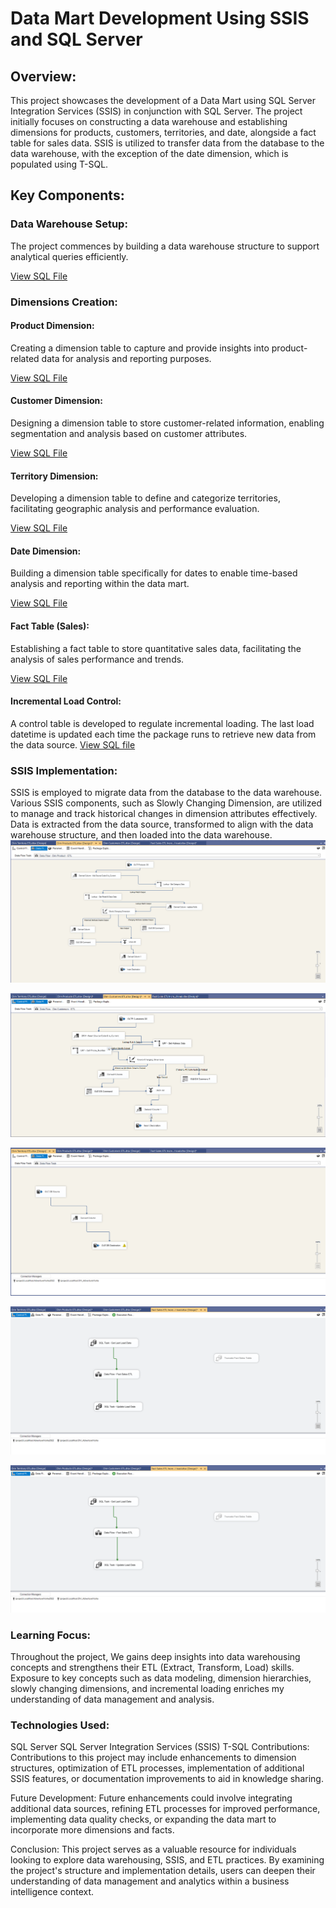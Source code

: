 # Data Mart Development Using SSIS and SQL Server
## Overview:
This project showcases the development of a Data Mart using SQL Server Integration Services (SSIS) in conjunction with SQL Server. The project initially focuses on constructing a data warehouse and establishing dimensions for products, customers, territories, and date, alongside a fact table for sales data. SSIS is utilized to transfer data from the database to the data warehouse, with the exception of the date dimension, which is populated using T-SQL.

## Key Components:
### Data Warehouse Setup:
The project commences by building a data warehouse structure to support analytical queries efficiently. <br>

[View SQL File](https://github.com/Tarek-Ibrahim20/Data-Mart-Development-by-SSIS-and-SQL-Server/blob/52bbbff4221fb6831f0bd4b6ecac24686c339493/Create%20Database.sql) 
### Dimensions Creation:
#### Product Dimension:
Creating a dimension table to capture and provide insights into product-related data for analysis and reporting purposes.<br>

[View SQL File](https://github.com/Tarek-Ibrahim20/Data-Mart-Development-by-SSIS-and-SQL-Server/blob/52bbbff4221fb6831f0bd4b6ecac24686c339493/Dim_Product%20Query.sql) 
#### Customer Dimension:
Designing a dimension table to store customer-related information, enabling segmentation and analysis based on customer attributes. <br>

[View SQL File](https://github.com/Tarek-Ibrahim20/Data-Mart-Development-by-SSIS-and-SQL-Server/blob/52bbbff4221fb6831f0bd4b6ecac24686c339493/Dim_Customer%20Query.sql)
#### Territory Dimension:
Developing a dimension table to define and categorize territories, facilitating geographic analysis and performance evaluation. <br>

[View SQL File](https://github.com/Tarek-Ibrahim20/Data-Mart-Development-by-SSIS-and-SQL-Server/blob/52bbbff4221fb6831f0bd4b6ecac24686c339493/Dim_Territory%20Query.sql)
#### Date Dimension:
Building a dimension table specifically for dates to enable time-based analysis and reporting within the data mart. <br>

[View SQL File](https://github.com/Tarek-Ibrahim20/Data-Mart-Development-by-SSIS-and-SQL-Server/blob/52bbbff4221fb6831f0bd4b6ecac24686c339493/SQL%20Date%20Dimension%20Query.sql#L17)
#### Fact Table (Sales):
Establishing a fact table to store quantitative sales data, facilitating the analysis of sales performance and trends. <br>

[View SQL File](https://github.com/Tarek-Ibrahim20/Data-Mart-Development-by-SSIS-and-SQL-Server/blob/52bbbff4221fb6831f0bd4b6ecac24686c339493/Fact_Sales%20Query.sql)

#### Incremental Load Control:
A control table is developed to regulate incremental loading. The last load datetime is updated each time the package runs to retrieve new data from the data source.
[View SQL file](https://github.com/Tarek-Ibrahim20/Data-Mart-Development-by-SSIS-and-SQL-Server/blob/adc19d1799d098f2d3a932d92433a15a9e7acea5/Control%20Load%20Query.sql)

### SSIS Implementation:
SSIS is employed to migrate data from the database to the data warehouse. Various SSIS components, such as Slowly Changing Dimension, are utilized to manage and track historical changes in dimension attributes effectively.
Data is extracted from the data source, transformed to align with the data warehouse structure, and then loaded into the data warehouse. <br>
![Dim_Product ETL](https://github.com/Tarek-Ibrahim20/Data-Mart-Development-by-SSIS-and-SQL-Server/blob/a18734f22c96544aa444023960a2a4b689c3d546/Dim_Product%20ETL.png)

![Dim_Customer ETL](https://github.com/Tarek-Ibrahim20/Data-Mart-Development-by-SSIS-and-SQL-Server/blob/a18734f22c96544aa444023960a2a4b689c3d546/Dim_Customers.png)

![Dim_Customer ETL](https://github.com/Tarek-Ibrahim20/Data-Mart-Development-by-SSIS-and-SQL-Server/blob/a18734f22c96544aa444023960a2a4b689c3d546/Dim_Territory%20ETL.png)

![Fact_Sales Control Flow ETL](https://github.com/Tarek-Ibrahim20/Data-Mart-Development-by-SSIS-and-SQL-Server/blob/a18734f22c96544aa444023960a2a4b689c3d546/Fact_Sales%20ETL.png)

![Fact_Sales Data Flow ETL](https://github.com/Tarek-Ibrahim20/Data-Mart-Development-by-SSIS-and-SQL-Server/blob/a18734f22c96544aa444023960a2a4b689c3d546/Fact_Sales%20ETL.png)

### Learning Focus:
Throughout the project, We gains deep insights into data warehousing concepts and strengthens their ETL (Extract, Transform, Load) skills. Exposure to key concepts such as data modeling, dimension hierarchies, slowly changing dimensions, and incremental loading enriches my understanding of data management and analysis.

### Technologies Used:
SQL Server
SQL Server Integration Services (SSIS)
T-SQL
Contributions:
Contributions to this project may include enhancements to dimension structures, optimization of ETL processes, implementation of additional SSIS features, or documentation improvements to aid in knowledge sharing.

Future Development:
Future enhancements could involve integrating additional data sources, refining ETL processes for improved performance, implementing data quality checks, or expanding the data mart to incorporate more dimensions and facts.

Conclusion:
This project serves as a valuable resource for individuals looking to explore data warehousing, SSIS, and ETL practices. By examining the project's structure and implementation details, users can deepen their understanding of data management and analytics within a business intelligence context.
